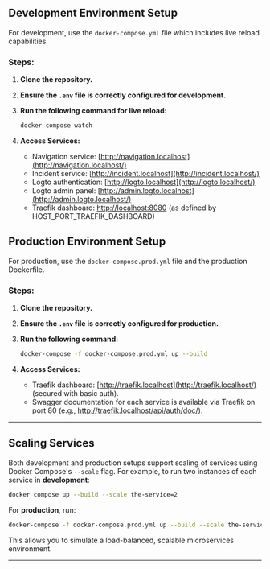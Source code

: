 ## Development Environment Setup

For development, use the `docker-compose.yml` file which includes live reload capabilities.

### Steps:

1. **Clone the repository.**
2. **Ensure the `.env` file is correctly configured for development.**
3. **Run the following command for live reload:**

   ```bash
   docker compose watch
   ```

4. **Access Services:**
   - Navigation service: [http://navigation.localhost](http://navigation.localhost/)
   - Incident service: [http://incident.localhost](http://incident.localhost/)
   - Logto authentication: [http://logto.localhost](http://logto.localhost/)
   - Logto admin panel: [http://admin.logto.localhost](http://admin.logto.localhost/)
   - Traefik dashboard: [http://localhost:8080](http://localhost:8080/) (as defined by HOST_PORT_TRAEFIK_DASHBOARD)

## Production Environment Setup

For production, use the `docker-compose.prod.yml` file and the production Dockerfile.

### Steps:

1. **Clone the repository.**
2. **Ensure the `.env` file is correctly configured for production.**
3. **Run the following command:**

   ```bash
   docker-compose -f docker-compose.prod.yml up --build
   ```

4. **Access Services:**
   - Traefik dashboard: [http://traefik.localhost](http://traefik.localhost/) (secured with basic auth).
   - Swagger documentation for each service is available via Traefik on port 80 (e.g., http://traefik.localhost/api/auth/doc/).

---

## Scaling Services

Both development and production setups support scaling of services using Docker Compose's `--scale` flag. For example, to run two instances of each service in **development**:

```bash
docker compose up --build --scale the-service=2
```

For **production**, run:

```bash
docker-compose -f docker-compose.prod.yml up --build --scale the-service=2
```

This allows you to simulate a load-balanced, scalable microservices environment.

---
